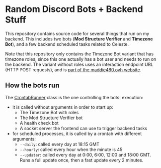 # Random Discord Bots + Backend Stuff

This repository contains source code for several things that run on my backend. This includes two bots (**Mod Structure Verifier** and **Timezone Bot**), and a few backend scheduled tasks related to Celeste.

Note that this repository only contains the Timezone Bot variant that has timezone roles, since this one actually has a bot user and needs to run on the backend. The variant without roles uses an interaction endpoint URL (HTTP POST requests), and is [part of the maddie480.ovh website](https://github.com/maddie480/RandomStuffWebsite/tree/main/src/main/java/ovh/maddie480/randomstuff/frontend/discord/timezonebot).

## How the bots run

The [CrontabRunner](src/main/java/ovh/maddie480/randomstuff/backend/CrontabRunner.java) class is the one controlling the bots' execution:
- it is called without arguments in order to start up:
  - The Timezone Bot with roles
  - The Mod Structure Verifier bot
  - A health check bot
  - A socket server the frontend can use to trigger backend tasks
- for scheduled processes, it is called by a crontab with different arguments:
  - `--daily`: called every day at 18:15 GMT
  - `--hourly`: called every hour when the minute is 45
  - `--updater`: called every day at 0:00, 6:00, 12:00 and 18:00 GMT. Runs a full update once, then a fast update every 2 minutes.
